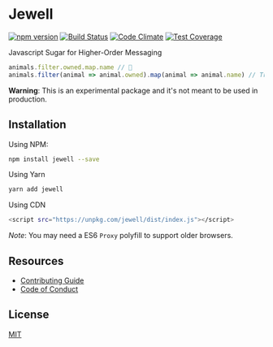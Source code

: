 # Jewell

[![npm version](https://img.shields.io/npm/v/jewell.svg)](https://www.npmjs.org/package/jewell)
[![Build Status](https://travis-ci.org/pedsmoreira/jewell.svg?branch=master)](https://travis-ci.org/pedsmoreira/jewell)
[![Code Climate](https://codeclimate.com/github/pedsmoreira/jewell/badges/gpa.svg)](https://codeclimate.com/github/pedsmoreira/jewell)
[![Test Coverage](https://codeclimate.com/github/pedsmoreira/jewell/badges/coverage.svg)](https://codeclimate.com/github/pedsmoreira/jewelle/coverage)

Javascript Sugar for Higher-Order Messaging

```javascript
animals.filter.owned.map.name // 💎
animals.filter(animal => animal.owned).map(animal => animal.name) // Tradicional
```

**Warning**: This is an experimental package and it's not meant to be used in production.

## Installation

Using NPM:

```bash
npm install jewell --save
```

Using Yarn

```bash
yarn add jewell
```

Using CDN

```bash
<script src="https://unpkg.com/jewell/dist/index.js"></script>
```

*Note*: You may need a ES6 `Proxy` polyfill to support older browsers.

## Resources

- [Contributing Guide](./CONTRIBUTING.md)
- [Code of Conduct](./CODE_OF_CONDUCT.md)

## License

[MIT](./LICENSE)
